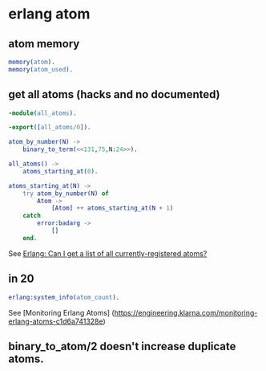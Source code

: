 # erlang atom

## atom memory

``` erlang
memory(atom).
memory(atom_used).
```

## get all atoms (hacks and no documented)

``` erlang
-module(all_atoms).

-export([all_atoms/0]).

atom_by_number(N) ->
    binary_to_term(<<131,75,N:24>>).

all_atoms() ->
    atoms_starting_at(0).

atoms_starting_at(N) ->
    try atom_by_number(N) of
        Atom ->
            [Atom] ++ atoms_starting_at(N + 1)
    catch
        error:badarg ->
            []
    end.
```

See [Erlang: Can I get a list of all currently-registered atoms?](https://stackoverflow.com/questions/13480462/erlang-can-i-get-a-list-of-all-currently-registered-atoms)

## in 20

``` erlang
erlang:system_info(atom_count).
```

See [Monitoring Erlang Atoms] (https://engineering.klarna.com/monitoring-erlang-atoms-c1d6a741328e)

## binary_to_atom/2 doesn't increase duplicate atoms.
